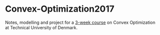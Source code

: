 # Convex-Optimization2017
Notes, modelling and project for a [3-week course](http://www2.compute.dtu.dk/~mskan/convexopt.html) on Convex Optimization at Technical University of Denmark.

